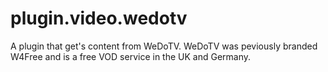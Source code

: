 # plugin.video.wedotv

A plugin that get's content from WeDoTV.
WeDoTV was peviously branded W4Free and is a free VOD service in the UK and Germany.
